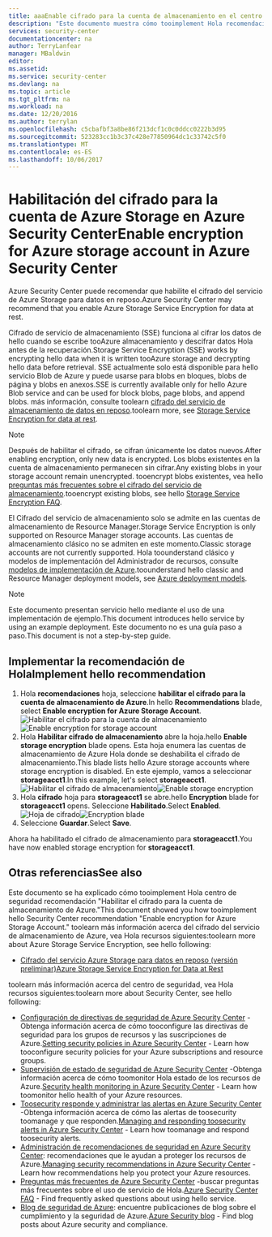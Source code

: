 ```yaml
---
title: aaaEnable cifrado para la cuenta de almacenamiento en el centro de seguridad de Azure | Documentos de Microsoft
description: "Este documento muestra cómo tooimplement Hola recomendaciones de Azure Security Center ** habilitar el cifrado para Azure almacenamiento cuenta **."
services: security-center
documentationcenter: na
author: TerryLanfear
manager: MBaldwin
editor: 
ms.assetid: 
ms.service: security-center
ms.devlang: na
ms.topic: article
ms.tgt_pltfrm: na
ms.workload: na
ms.date: 12/20/2016
ms.author: terrylan
ms.openlocfilehash: c5cbafbf3a8be86f213dcf1c0c0ddcc0222b3d95
ms.sourcegitcommit: 523283cc1b3c37c428e77850964dc1c33742c5f0
ms.translationtype: MT
ms.contentlocale: es-ES
ms.lasthandoff: 10/06/2017
---
```

# <a name="enable-encryption-for-azure-storage-account-in-azure-security-center"></a><span data-ttu-id="73836-103">Habilitación del cifrado para la cuenta de Azure Storage en Azure Security Center</span><span class="sxs-lookup"><span data-stu-id="73836-103">Enable encryption for Azure storage account in Azure Security Center</span></span>
<span data-ttu-id="73836-104">Azure Security Center puede recomendar que habilite el cifrado del servicio de Azure Storage para datos en reposo.</span><span class="sxs-lookup"><span data-stu-id="73836-104">Azure Security Center may recommend that you enable Azure Storage Service Encryption for data at rest.</span></span>

<span data-ttu-id="73836-105">Cifrado de servicio de almacenamiento (SSE) funciona al cifrar los datos de hello cuando se escribe tooAzure almacenamiento y descifrar datos Hola antes de la recuperación.</span><span class="sxs-lookup"><span data-stu-id="73836-105">Storage Service Encryption (SSE) works by encrypting hello data when it is written tooAzure storage and decrypting hello data before retrieval.</span></span>  <span data-ttu-id="73836-106">SSE actualmente solo está disponible para hello servicio Blob de Azure y puede usarse para blobs en bloques, blobs de página y blobs en anexos.</span><span class="sxs-lookup"><span data-stu-id="73836-106">SSE is currently available only for hello Azure Blob service and can be used for block blobs, page blobs, and append blobs.</span></span>  <span data-ttu-id="73836-107">más información, consulte toolearn [cifrado del servicio de almacenamiento de datos en reposo](../storage/common/storage-service-encryption.md).</span><span class="sxs-lookup"><span data-stu-id="73836-107">toolearn more, see [Storage Service Encryption for data at rest](../storage/common/storage-service-encryption.md).</span></span>


> [!Note]
> <span data-ttu-id="73836-108">Después de habilitar el cifrado, se cifran únicamente los datos nuevos.</span><span class="sxs-lookup"><span data-stu-id="73836-108">After enabling encryption, only new data is encrypted.</span></span> <span data-ttu-id="73836-109">Los blobs existentes en la cuenta de almacenamiento permanecen sin cifrar.</span><span class="sxs-lookup"><span data-stu-id="73836-109">Any existing blobs in your storage account remain unencrypted.</span></span> <span data-ttu-id="73836-110">tooencrypt blobs existentes, vea hello [preguntas más frecuentes sobre el cifrado del servicio de almacenamiento](../storage/common/storage-service-encryption.md#frequently-asked-questions-about-storage-service-encryption-for-data-at-rest).</span><span class="sxs-lookup"><span data-stu-id="73836-110">tooencrypt existing blobs, see hello [Storage Service Encryption FAQ](../storage/common/storage-service-encryption.md#frequently-asked-questions-about-storage-service-encryption-for-data-at-rest).</span></span>
>
>

<span data-ttu-id="73836-111">El Cifrado del servicio de almacenamiento solo se admite en las cuentas de almacenamiento de Resource Manager.</span><span class="sxs-lookup"><span data-stu-id="73836-111">Storage Service Encryption is only supported on Resource Manager storage accounts.</span></span> <span data-ttu-id="73836-112">Las cuentas de almacenamiento clásico no se admiten en este momento.</span><span class="sxs-lookup"><span data-stu-id="73836-112">Classic storage accounts are not currently supported.</span></span> <span data-ttu-id="73836-113">Hola toounderstand clásico y modelos de implementación del Administrador de recursos, consulte [modelos de implementación de Azure](../azure-classic-rm.md).</span><span class="sxs-lookup"><span data-stu-id="73836-113">toounderstand hello classic and Resource Manager deployment models, see [Azure deployment models](../azure-classic-rm.md).</span></span>

> [!NOTE]
> <span data-ttu-id="73836-114">Este documento presentan servicio hello mediante el uso de una implementación de ejemplo.</span><span class="sxs-lookup"><span data-stu-id="73836-114">This document introduces hello service by using an example deployment.</span></span>  <span data-ttu-id="73836-115">Este documento no es una guía paso a paso.</span><span class="sxs-lookup"><span data-stu-id="73836-115">This document is not a step-by-step guide.</span></span>
>
>

## <a name="implement-hello-recommendation"></a><span data-ttu-id="73836-116">Implementar la recomendación de Hola</span><span class="sxs-lookup"><span data-stu-id="73836-116">Implement hello recommendation</span></span>
1. <span data-ttu-id="73836-117">Hola **recomendaciones** hoja, seleccione **habilitar el cifrado para la cuenta de almacenamiento de Azure**.</span><span class="sxs-lookup"><span data-stu-id="73836-117">In hello **Recommendations** blade, select **Enable encryption for Azure Storage Account**.</span></span>
   <span data-ttu-id="73836-118">![Habilitar el cifrado para la cuenta de almacenamiento][1]</span><span class="sxs-lookup"><span data-stu-id="73836-118">![Enable encryption for storage account][1]</span></span>
2. <span data-ttu-id="73836-119">Hola **Habilitar cifrado de almacenamiento** abre la hoja.</span><span class="sxs-lookup"><span data-stu-id="73836-119">hello **Enable storage encryption** blade opens.</span></span> <span data-ttu-id="73836-120">Esta hoja enumera las cuentas de almacenamiento de Azure Hola donde se deshabilita el cifrado de almacenamiento.</span><span class="sxs-lookup"><span data-stu-id="73836-120">This blade lists hello Azure storage accounts where storage encryption is disabled.</span></span> <span data-ttu-id="73836-121">En este ejemplo, vamos a seleccionar **storageacct1**.</span><span class="sxs-lookup"><span data-stu-id="73836-121">In this example, let's select **storageacct1**.</span></span>
   <span data-ttu-id="73836-122">![Habilitar el cifrado de almacenamiento][2]</span><span class="sxs-lookup"><span data-stu-id="73836-122">![Enable storage encryption][2]</span></span>
3. <span data-ttu-id="73836-123">Hola **cifrado** hoja para **storageacct1** se abre.</span><span class="sxs-lookup"><span data-stu-id="73836-123">hello **Encryption** blade for **storageacct1** opens.</span></span> <span data-ttu-id="73836-124">Seleccione **Habilitado**.</span><span class="sxs-lookup"><span data-stu-id="73836-124">Select **Enabled**.</span></span>
   <span data-ttu-id="73836-125">![Hoja de cifrado][3]</span><span class="sxs-lookup"><span data-stu-id="73836-125">![Encryption blade][3]</span></span>
4. <span data-ttu-id="73836-126">Seleccione **Guardar**.</span><span class="sxs-lookup"><span data-stu-id="73836-126">Select **Save**.</span></span>

<span data-ttu-id="73836-127">Ahora ha habilitado el cifrado de almacenamiento para **storageacct1**.</span><span class="sxs-lookup"><span data-stu-id="73836-127">You have now enabled storage encryption for **storageacct1**.</span></span>


## <a name="see-also"></a><span data-ttu-id="73836-128">Otras referencias</span><span class="sxs-lookup"><span data-stu-id="73836-128">See also</span></span>
<span data-ttu-id="73836-129">Este documento se ha explicado cómo tooimplement Hola centro de seguridad recomendación "Habilitar el cifrado para la cuenta de almacenamiento de Azure."</span><span class="sxs-lookup"><span data-stu-id="73836-129">This document showed you how tooimplement hello Security Center recommendation "Enable encryption for Azure Storage Account."</span></span> <span data-ttu-id="73836-130">toolearn más información acerca del cifrado del servicio de almacenamiento de Azure, vea Hola recursos siguientes:</span><span class="sxs-lookup"><span data-stu-id="73836-130">toolearn more about Azure Storage Service Encryption, see hello following:</span></span>

* [<span data-ttu-id="73836-131">Cifrado del servicio Azure Storage para datos en reposo (versión preliminar)</span><span class="sxs-lookup"><span data-stu-id="73836-131">Azure Storage Service Encryption for Data at Rest</span></span>](../storage/common/storage-service-encryption.md)

<span data-ttu-id="73836-132">toolearn más información acerca del centro de seguridad, vea Hola recursos siguientes:</span><span class="sxs-lookup"><span data-stu-id="73836-132">toolearn more about Security Center, see hello following:</span></span>

* <span data-ttu-id="73836-133">[Configuración de directivas de seguridad de Azure Security Center](security-center-policies.md) -Obtenga información acerca de cómo tooconfigure las directivas de seguridad para los grupos de recursos y las suscripciones de Azure.</span><span class="sxs-lookup"><span data-stu-id="73836-133">[Setting security policies in Azure Security Center](security-center-policies.md) - Learn how tooconfigure security policies for your Azure subscriptions and resource groups.</span></span>
* <span data-ttu-id="73836-134">[Supervisión de estado de seguridad de Azure Security Center](security-center-monitoring.md) -Obtenga información acerca de cómo toomonitor Hola estado de los recursos de Azure.</span><span class="sxs-lookup"><span data-stu-id="73836-134">[Security health monitoring in Azure Security Center](security-center-monitoring.md) - Learn how toomonitor hello health of your Azure resources.</span></span>
* <span data-ttu-id="73836-135">[Toosecurity responde y administrar las alertas en Azure Security Center](security-center-managing-and-responding-alerts.md) -Obtenga información acerca de cómo las alertas de toosecurity toomanage y que responden.</span><span class="sxs-lookup"><span data-stu-id="73836-135">[Managing and responding toosecurity alerts in Azure Security Center](security-center-managing-and-responding-alerts.md) - Learn how toomanage and respond toosecurity alerts.</span></span>
* <span data-ttu-id="73836-136">[Administración de recomendaciones de seguridad en Azure Security Center](security-center-recommendations.md): recomendaciones que le ayudan a proteger los recursos de Azure.</span><span class="sxs-lookup"><span data-stu-id="73836-136">[Managing security recommendations in Azure Security Center](security-center-recommendations.md) - Learn how recommendations help you protect your Azure resources.</span></span>
* <span data-ttu-id="73836-137">[Preguntas más frecuentes de Azure Security Center](security-center-faq.md) -buscar preguntas más frecuentes sobre el uso de servicio de Hola.</span><span class="sxs-lookup"><span data-stu-id="73836-137">[Azure Security Center FAQ](security-center-faq.md) - Find frequently asked questions about using hello service.</span></span>
* <span data-ttu-id="73836-138">[Blog de seguridad de Azure](http://blogs.msdn.com/b/azuresecurity/): encuentre publicaciones de blog sobre el cumplimiento y la seguridad de Azure.</span><span class="sxs-lookup"><span data-stu-id="73836-138">[Azure Security blog](http://blogs.msdn.com/b/azuresecurity/) - Find blog posts about Azure security and compliance.</span></span>

<!--Image references-->
[1]: ./media/security-center-enable-encryption-for-storage-account/enable-encryption-for-storage-account.png
[2]: ./media/security-center-enable-encryption-for-storage-account/enable-storage-encryption.png
[3]: ./media/security-center-enable-encryption-for-storage-account/encryption-blade.png
